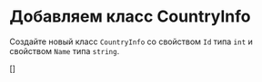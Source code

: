 ﻿Добавляем класс CountryInfo
===========================
Создайте новый класс `CountryInfo` со свойством `Id` типа `int` и свойством `Name` типа `string`.

[<CSharpExercise Initial="samples/CountryInfo_Stage1.cs"
        Final="samples/CountryInfo_Stage2.cs"
        DisplayName="CountryInfo.cs"
        ValidatorId="Lesson3Step8Validator" />]